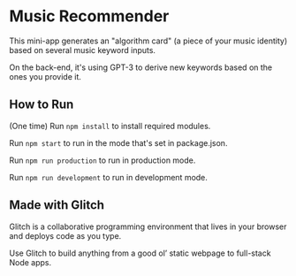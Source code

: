 # Music Recommender

This mini-app generates an "algorithm card" (a piece of your music identity) based on several music keyword inputs.

On the back-end, it's using GPT-3 to derive new keywords based on the ones you provide it.

## How to Run
(One time) Run `npm install` to install required modules.

Run `npm start` to run in the mode that's set in package.json.

Run `npm run production` to run in production mode.

Run `npm run development` to run in development mode.

## Made with Glitch

Glitch is a collaborative programming environment that lives in your browser and deploys code as you type.

Use Glitch to build anything from a good ol’ static webpage to full-stack Node apps.


[create-react-app]: https://create-react-app.dev
[Express]: https://expressjs.com/
[`http-proxy-middleware`]: https://github.com/chimurai/http-proxy-middleware

